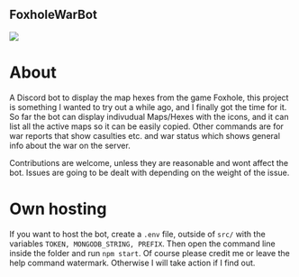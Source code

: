 ## FoxholeWarBot
<a href="https://top.gg/bot/886994381259833374">
  <img src="https://top.gg/api/widget/upvotes/886994381259833374.svg">
</a>

# About

A Discord bot to display the map hexes from the game Foxhole, this project is something I wanted to try out a while ago, and I finally got the time for it. 
So far the bot can display indivudual Maps/Hexes with the icons, and it can list all the active maps so it can be easily copied. Other commands are for war reports that show casulties etc. and war status which shows general info about the war on the server.

Contributions are welcome, unless they are reasonable and wont affect the bot.
Issues are going to be dealt with depending on the weight of the issue.

# Own hosting

If you want to host the bot, create a `.env` file, outside of `src/` with the variables `TOKEN, MONGODB_STRING, PREFIX`. Then open the command line inside the folder and run `npm start`. Of course please credit me or leave the help command watermark. Otherwise I will take action if I find out. 
